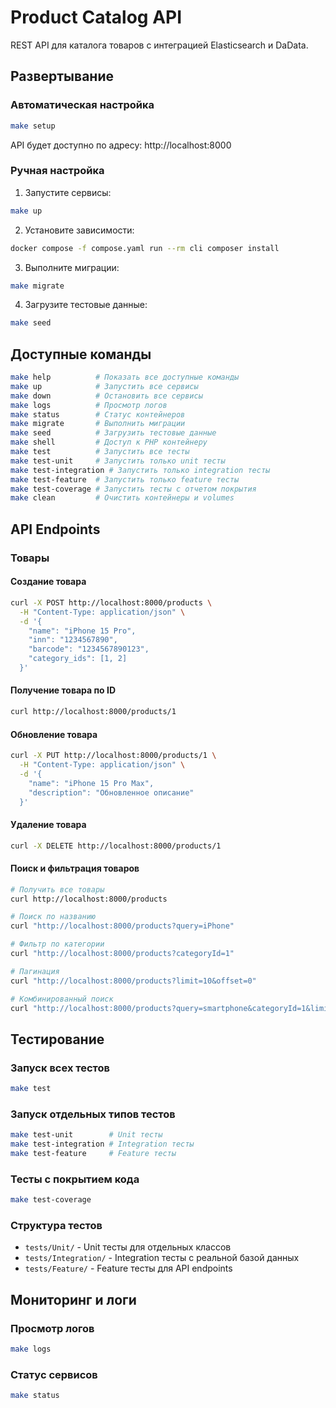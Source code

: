 # Product Catalog API

REST API для каталога товаров с интеграцией Elasticsearch и DaData.

## Развертывание

### Автоматическая настройка
```bash
make setup
```
API будет доступно по адресу: http://localhost:8000

### Ручная настройка

1. Запустите сервисы:
```bash
make up
```

2. Установите зависимости:
```bash
docker compose -f compose.yaml run --rm cli composer install
```

3. Выполните миграции:
```bash
make migrate
```

4. Загрузите тестовые данные:
```bash
make seed
```

## Доступные команды

```bash
make help          # Показать все доступные команды
make up            # Запустить все сервисы
make down          # Остановить все сервисы
make logs          # Просмотр логов
make status        # Статус контейнеров
make migrate       # Выполнить миграции
make seed          # Загрузить тестовые данные
make shell         # Доступ к PHP контейнеру
make test          # Запустить все тесты
make test-unit     # Запустить только unit тесты
make test-integration # Запустить только integration тесты
make test-feature  # Запустить только feature тесты
make test-coverage # Запустить тесты с отчетом покрытия
make clean         # Очистить контейнеры и volumes
```

## API Endpoints

### Товары

#### Создание товара
```bash
curl -X POST http://localhost:8000/products \
  -H "Content-Type: application/json" \
  -d '{
    "name": "iPhone 15 Pro",
    "inn": "1234567890",
    "barcode": "1234567890123",
    "category_ids": [1, 2]
  }'
```

#### Получение товара по ID
```bash
curl http://localhost:8000/products/1
```

#### Обновление товара
```bash
curl -X PUT http://localhost:8000/products/1 \
  -H "Content-Type: application/json" \
  -d '{
    "name": "iPhone 15 Pro Max",
    "description": "Обновленное описание"
  }'
```

#### Удаление товара
```bash
curl -X DELETE http://localhost:8000/products/1
```

#### Поиск и фильтрация товаров
```bash
# Получить все товары
curl http://localhost:8000/products

# Поиск по названию
curl "http://localhost:8000/products?query=iPhone"

# Фильтр по категории
curl "http://localhost:8000/products?categoryId=1"

# Пагинация
curl "http://localhost:8000/products?limit=10&offset=0"

# Комбинированный поиск
curl "http://localhost:8000/products?query=smartphone&categoryId=1&limit=5&offset=0"
```

## Тестирование

### Запуск всех тестов
```bash
make test
```

### Запуск отдельных типов тестов
```bash
make test-unit        # Unit тесты
make test-integration # Integration тесты
make test-feature     # Feature тесты
```

### Тесты с покрытием кода
```bash
make test-coverage
```

### Структура тестов

- `tests/Unit/` - Unit тесты для отдельных классов
- `tests/Integration/` - Integration тесты с реальной базой данных
- `tests/Feature/` - Feature тесты для API endpoints

## Мониторинг и логи

### Просмотр логов
```bash
make logs
```

### Статус сервисов
```bash
make status
```